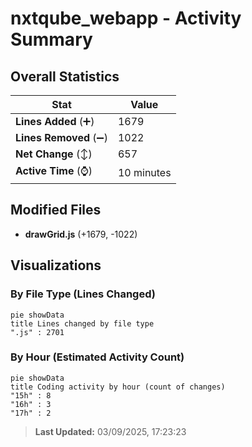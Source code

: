 # nxtqube_webapp - Activity Summary 

## Overall Statistics

| Stat                   | Value                                                             |
| ---------------------- | ----------------------------------------------------------------- |
| **Lines Added** (➕)   | 1679                                          |
| **Lines Removed** (➖) | 1022                                        |
| **Net Change** (↕)    | 657                |
| **Active Time** (⌚)   | 10 minutes |


## Modified Files
- **drawGrid.js** (+1679, -1022)

## Visualizations

### By File Type (Lines Changed)

```mermaid
pie showData
title Lines changed by file type
".js" : 2701
```

### By Hour (Estimated Activity Count)

```mermaid
pie showData
title Coding activity by hour (count of changes)
"15h" : 8
"16h" : 3
"17h" : 2
```


> **Last Updated:** 03/09/2025, 17:23:23